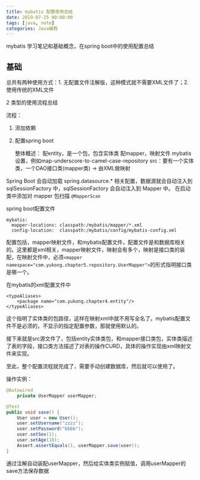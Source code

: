 ```yaml
---
title: mybatis 配置使用总结
date: 2019-07-25 00:00:00
tags: [java, note]
categories: Java编程
---
```


mybatis 学习笔记和基础概念，在spring boot中的使用配置总结

<!-- more -->

## 基础

总共有两种使用方式：1. 无配置文件注解版，这种模式就不需要XML文件了；2. 使用传统的XML文件

2 类型的使用流程总结

流程：

1. 添加依赖

2. 配置spring boot

    整体概述：
    配entity，是一个包，包含实体类
    配mapper，映射文件
    mybatis设置，例如map-underscore-to-camel-case-repository
    src：要有一个实体类，一个DAO接口类(mapper类) -> 由XML做映射


Spring Boot 会自动加载 spring.datasource.* 相关配置，数据源就会自动注入到 sqlSessionFactory 中，sqlSessionFactory 会自动注入到 Mapper 中。
在启动类中添加对 mapper 包扫描 `@MapperScan`

spring boot配置文件

```
mybatis:
  mapper-locations: classpath:/mybatis/mapper/*.xml
  config-location:  classpath:/mybatis/config/mybatis-config.xml
```

配置包括，mapper映射文件，和mybatis配置文件，配置文件是和数据库相关的。这里都是xml相关，mapper映射文件，映射会有多个，映射是接口类的装配，在映射文件中，必须`<mapper namespace="com.yukong.chapter5.repository.UserMapper">`的形式指明接口类是哪一个。

在mybatis的xml配置文件中

```
<typeAliases>
    <package name="com.yukong.chapter4.entity"/>
</typeAliases>
```

这个指明了实体类的包路径，这样在映射xml中就不用写全名了。mybatis配置文件不是必须的，不显示的指定配置参数，那就使用默认的。

接下来就是src源文件了，包括entity实体类包，和mapper接口类包，实体类描述了表的字段，接口类方法描述了对表的操作CURD，具体的操作实现由xml映射文件来实现。

至此，整个配置流程就完成了，需要手动创建数据库，然后就可以使用了。

操作实例：

```java
@Autowired
    private UserMapper userMapper;

@Test
public void save() {
    User user = new User();
    user.setUsername("zzzz");
    user.setPassword("bbbb");
    user.setSex(1);
    user.setAge(18);
    Assert.assertEquals(1, userMapper.save(user));
}
```

通过注解自动装配userMapper，然后给实体类实例赋值，调用userMapper的save方法保存数据

